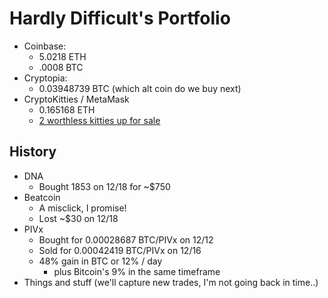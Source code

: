 # Hardly Difficult's Portfolio

 - Coinbase:
   - 5.0218 ETH
   - .0008 BTC
 - Cryptopia:
   - 0.03948739 BTC (which alt coin do we buy next)
 - CryptoKitties / MetaMask
   - 0.165168 ETH
   - [2 worthless kitties up for sale](https://www.cryptokitties.co/profile/0xdb92c096bc5efa8adb48f05cd601dddb75228203)

## History

 - DNA
   - Bought 1853 on 12/18 for ~$750
 - Beatcoin
   - A misclick, I promise!
   - Lost ~$30 on 12/18
 - PIVx 
   - Bought for 0.00028687 BTC/PIVx on 12/12 
   - Sold for 0.00042419 BTC/PIVx on 12/16 
   - 48% gain in BTC or 12% / day
        - plus Bitcoin's 9% in the same timeframe
 - Things and stuff (we'll capture new trades, I'm not going back in time..)


